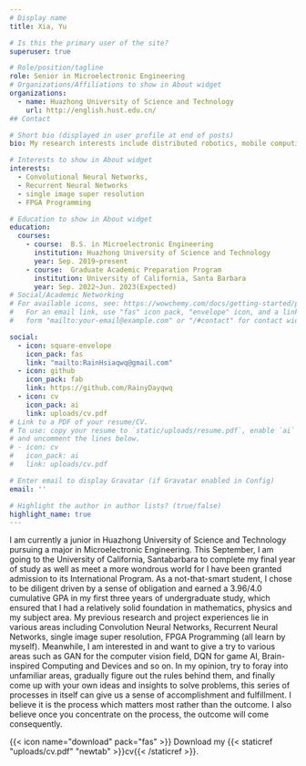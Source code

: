 ```yaml
---
# Display name
title: Xia, Yu

# Is this the primary user of the site?
superuser: true

# Role/position/tagline
role: Senior in Microelectronic Engineering
# Organizations/Affiliations to show in About widget
organizations:
  - name: Huazhong University of Science and Technology
    url: http://english.hust.edu.cn/
## Contact

# Short bio (displayed in user profile at end of posts)
bio: My research interests include distributed robotics, mobile computing and programmable matter.

# Interests to show in About widget
interests:
  - Convolutional Neural Networks, 
  - Recurrent Neural Networks
  - single image super resolution
  - FPGA Programming

# Education to show in About widget
education:
  courses:
    - course:  B.S. in Microelectronic Engineering
      institution: Huazhong University of Science and Technology
      year: Sep. 2019~present
    - course:  Graduate Academic Preparation Program
      institution: University of California, Santa Barbara
      year: Sep. 2022~Jun. 2023(Expected)
# Social/Academic Networking
# For available icons, see: https://wowchemy.com/docs/getting-started/page-builder/#icons
#   For an email link, use "fas" icon pack, "envelope" icon, and a link in the
#   form "mailto:your-email@example.com" or "/#contact" for contact widget.

social:
  - icon: square-envelope
    icon_pack: fas
    link: "mailto:RainHsiaqwq@gmail.com"
  - icon: github
    icon_pack: fab
    link: https://github.com/RainyDayqwq
  - icon: cv
    icon_pack: ai
    link: uploads/cv.pdf
# Link to a PDF of your resume/CV.
# To use: copy your resume to `static/uploads/resume.pdf`, enable `ai` icons in `params.toml`,
# and uncomment the lines below.
# - icon: cv
#   icon_pack: ai
#   link: uploads/cv.pdf

# Enter email to display Gravatar (if Gravatar enabled in Config)
email: ''

# Highlight the author in author lists? (true/false)
highlight_name: true
---
```

I am currently a junior in Huazhong University of Science and Technology pursuing a major in Microelectronic Engineering. This September, I am going to the University of California, Santabarbara to complete my final year of study as well as meet a more wondrous world for I have been granted admission to its International Program. As a not-that-smart student, I chose to be diligent driven by a sense of obligation and earned a 3.96/4.0 cumulative GPA in my first three years of undergraduate study, which ensured that I had a relatively solid foundation in mathematics, physics and my subject area. My previous research and project experiences lie in various areas including Convolution Neural Networks, Recurrent Neural Networks, single image super resolution,  FPGA Programming (all learn by myself). Meanwhile, I am interested in and want to give a try to various areas such as GAN for the computer vision field, DQN for game AI, Brain-inspired Computing and Devices and so on. In my opinion, try to foray into unfamiliar areas, gradually figure out the rules behind them, and finally come up with your own ideas and insights to solve problems, this series of processes in itself can give us a sense of accomplishment and fulfillment. I believe it is the process which matters most rather than the outcome. I also believe once you concentrate on the process, the outcome will come consequently.

{{< icon name="download" pack="fas" >}} Download my {{< staticref "uploads/cv.pdf" "newtab" >}}cv{{< /staticref >}}.
